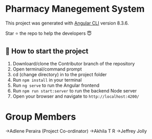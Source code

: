 # Pharmacy Manegement System

This project was generated with [Angular CLI](https://github.com/angular/angular-cli) version 8.3.6.


Star :star:  the repo to help the developers :innocent:



## 🚀 How to start the project 

1) Downloard/clone the Contributor branch of the repository
2) Open terminal/command prompt 
3) cd (change directory) in to the project folder
4) Run `npm install` in your terminal
5) Run `ng serve` to run the Angular frontend
6) Run `npm run start:server` to run the backend Node server
7) Open your browser and navigate to `http://localhost:4200/`

# Group Members

->Adlene Peraira (Project Co-ordinator)
->Akhila T R
->Jeffrey Jolly

